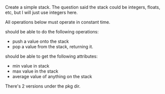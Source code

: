 Create a simple stack. The question said the stack could be integers, floats, etc, but I will just use integers here.

All operations below must operate in constant time.

should be able to do the following operations:
* push a value onto the stack
* pop a value from the stack, returning it.

should be able to get the following attributes:
* min value in stack
* max value in the stack
* average value of anything on the stack

There's 2 versions under the pkg dir. 
